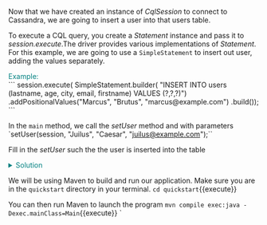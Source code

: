 Now that we have created an instance of *CqlSession* to connect to Cassandra, we are going to insert a user into that users table.

To execute a CQL query, you create a *Statement* instance and pass it to *session.execute*.The driver provides various implementations of *Statement*. For this example, we are going to use a `SimpleStatement` to insert out user, adding the values separately.

 <summary style="color:teal">Example:</summary>
```
session.execute(
    SimpleStatement.builder( "INSERT INTO users (lastname, age, city, email, firstname) VALUES (?,?,?)")
            .addPositionalValues("Marcus", "Brutus", "marcus@example.com")
            .build());
```

In the `main` method, we call the *setUser* method and with parameters
`setUser(session, "Juilus", "Caesar", "juilus@example.com");``

Fill in the *setUser* such the the user is inserted into the table
<details>
  <summary style="color:teal">Solution</summary>
  ```
  session.execute(
      SimpleStatement.builder( "INSERT INTO users (lastname, firstname, email) VALUES (?,?,?)")
              .addPositionalValues(lastname, firstname, email)
              .build());
  ```              
</details>


We will be using Maven to build and run our application. Make sure you are in the `quickstart` directory in your terminal.
`cd quickstart`{{execute}}

You can then run Maven to launch the program
`mvn compile exec:java -Dexec.mainClass=Main`{{execute}}
`
